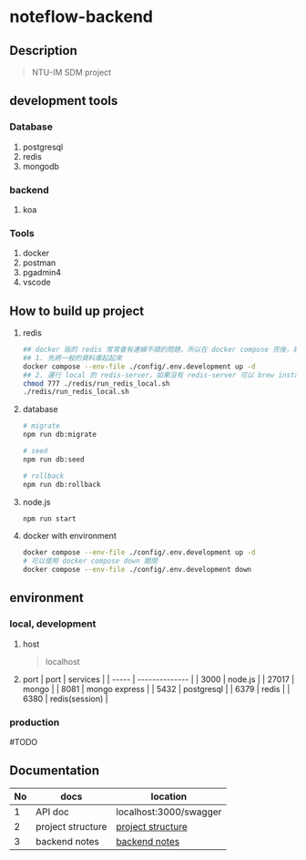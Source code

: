# noteflow-backend

## Description
> NTU-IM SDM project

## development tools
### Database
1. postgresql
2. redis
3. mongodb

### backend
1. koa

### Tools
1. docker
2. postman
3. pgadmin4
4. vscode

## How to build up project
1. redis
    ```bash
    ## docker 版的 redis 常常會有連線不順的問題，所以在 docker compose 完後，需要運行另一個腳本：
    ## 1. 先將一般的資料庫起起來
    docker compose --env-file ./config/.env.development up -d
    ## 2. 運行 local 的 redis-server，如果沒有 redis-server 可以 brew install redis
    chmod 777 ./redis/run_redis_local.sh
    ./redis/run_redis_local.sh
    ```
2. database
    ```bash
    # migrate
    npm run db:migrate

    # seed
    npm run db:seed

    # rollback
    npm run db:rollback
    ```
3. node.js
    ```bash
    npm run start
    ```
4. docker with environment
    ```bash
    docker compose --env-file ./config/.env.development up -d
    # 可以使用 docker compose down 關閉
    docker compose --env-file ./config/.env.development down
    ```
## environment
### local, development
1. host
    > localhost
2. port
    | port  | services       |
    | ----- | -------------- |
    | 3000  | node.js        |
    | 27017 | mongo          |
    | 8081  | mongo express  |
    | 5432  | postgresql     |
    | 6379  | redis          |
    | 6380  | redis(session) |

### production
#TODO

## Documentation
| No  | docs              | location                                             |
| --- | ----------------- | ---------------------------------------------------- |
| 1   | API doc           | localhost:3000/swagger                               |
| 2   | project structure | [project structure](/markdowns/project_structure.md) |
| 3   | backend notes     | [backend notes](/markdowns/backend_notes.md)         |
